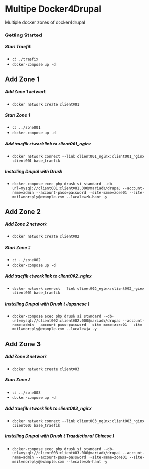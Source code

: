 # Multipe Docker4Drupal
Multiple docker zones of docker4drupal


### Getting Started
##### Start Traefik
* `cd ./traefix`
* `docker-compose up -d`


## Add Zone 1
##### Add Zone 1 network
* `docker network create client001`

##### Start Zone 1 
* `cd ../zone001`
* `docker-compose up -d`

##### Add traefik etwork link to client001_nginx
* `docker network connect --link client001_nginx:client001_nginx client001 base_traefik`

##### Installing Drupal with Drush
* `docker-compose exec php drush si standard --db-url=mysql://client001:client001.000@mariadb/drupal --account-name=admin --account-pass=password --site-name=zone01 --site-mail=noreply@example.com --locale=zh-hant -y`


## Add Zone 2
##### Add Zone 2 network
* `docker network create client002`

##### Start Zone 2 
* `cd ../zone002`
* `docker-compose up -d`

##### Add traefik etwork link to client002_nginx
* `docker network connect --link client002_nginx:client002_nginx client002 base_traefik`

##### Installing Drupal with Drush ( Japanese )
* `docker-compose exec php drush si standard --db-url=mysql://client002:client002.000@mariadb/drupal --account-name=admin --account-pass=password --site-name=zone01 --site-mail=noreply@example.com --locale=ja -y`


## Add Zone 3
##### Add Zone 3 network
* `docker network create client003`

##### Start Zone 3
* `cd ../zone003`
* `docker-compose up -d`

##### Add traefik etwork link to client003_nginx
* `docker network connect --link client003_nginx:client003_nginx client003 base_traefik`

##### Installing Drupal with Drush ( Trandictional Chinese )
* `docker-compose exec php drush si standard --db-url=mysql://client003:client003.000@mariadb/drupal --account-name=admin --account-pass=password --site-name=zone01 --site-mail=noreply@example.com --locale=zh-hant -y`


